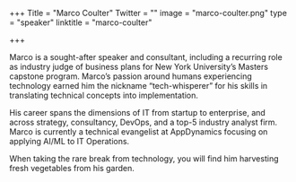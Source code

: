 +++
Title = "Marco Coulter"
Twitter = ""
image = "marco-coulter.png"
type = "speaker"
linktitle = "marco-coulter"

+++

Marco is a sought-after speaker and consultant, including a recurring role as industry judge of business plans for New York University’s Masters capstone program. Marco’s passion around humans experiencing technology earned him the nickname “tech-whisperer” for his skills in translating technical concepts into implementation.

His career spans the dimensions of IT from startup to enterprise, and across strategy, consultancy, DevOps, and a top-5 industry analyst firm. Marco is currently a technical evangelist at AppDynamics focusing on applying AI/ML to IT Operations.

When taking the rare break from technology, you will find him harvesting fresh vegetables from his garden.
